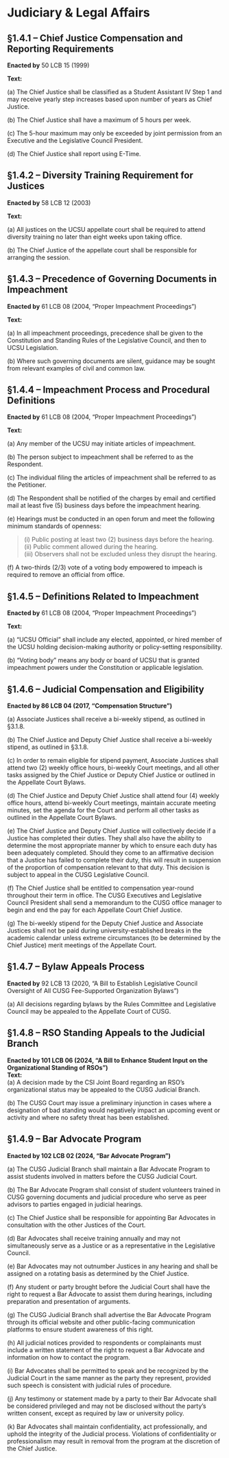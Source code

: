# Judiciary & Legal Affairs

## §1.4.1 – Chief Justice Compensation and Reporting Requirements

**Enacted by** 50 LCB 15 (1999)

**Text:**

(a) The Chief Justice shall be classified as a Student Assistant IV Step 1 and may receive yearly step increases based upon number of years as Chief Justice.

(b) The Chief Justice shall have a maximum of 5 hours per week.

(c) The 5-hour maximum may only be exceeded by joint permission from an Executive and the Legislative Council President.

(d) The Chief Justice shall report using E-Time.


## §1.4.2 – Diversity Training Requirement for Justices

**Enacted by** 58 LCB 12 (2003)

**Text:**

(a) All justices on the UCSU appellate court shall be required to attend diversity training no later than eight weeks upon taking office.

(b) The Chief Justice of the appellate court shall be responsible for arranging the session.


## §1.4.3 – Precedence of Governing Documents in Impeachment

**Enacted by** 61 LCB 08 (2004, “Proper Impeachment Proceedings”)

**Text:**

(a) In all impeachment proceedings, precedence shall be given to the Constitution and Standing Rules of the Legislative Council, and then to UCSU Legislation.

(b) Where such governing documents are silent, guidance may be sought from relevant examples of civil and common law.

## §1.4.4 – Impeachment Process and Procedural Definitions

**Enacted by** 61 LCB 08 (2004, “Proper Impeachment Proceedings”)

**Text:**

(a) Any member of the UCSU may initiate articles of impeachment.

(b) The person subject to impeachment shall be referred to as the Respondent.

(c) The individual filing the articles of impeachment shall be referred to as the Petitioner.

(d) The Respondent shall be notified of the charges by email and certified mail at least five (5) business days before the impeachment hearing.

(e) Hearings must be conducted in an open forum and meet the following minimum standards of openness:

> (i) Public posting at least two (2) business days before the hearing.  
> (ii) Public comment allowed during the hearing.  
> (iii) Observers shall not be excluded unless they disrupt the hearing.

(f) A two-thirds (2/3) vote of a voting body empowered to impeach is required to remove an official from office.

## §1.4.5 – Definitions Related to Impeachment

**Enacted by** 61 LCB 08 (2004, “Proper Impeachment Proceedings”)

**Text:**

(a) “UCSU Official” shall include any elected, appointed, or hired member of the UCSU holding decision-making authority or policy-setting responsibility.

(b) “Voting body” means any body or board of UCSU that is granted impeachment powers under the Constitution or applicable legislation.


## §1.4.6 – Judicial Compensation and Eligibility  
**Enacted by 86 LCB 04 (2017, “Compensation Structure”)**

(a) Associate Justices shall receive a bi-weekly stipend, as outlined in §3.1.8.  

(b) The Chief Justice and Deputy Chief Justice shall receive a bi-weekly stipend, as outlined in §3.1.8.  

(c) In order to remain eligible for stipend payment, Associate Justices shall attend two (2) weekly office hours, bi-weekly Court meetings, and all other tasks assigned by the Chief Justice or Deputy Chief Justice or outlined in the Appellate Court Bylaws.

(d) The Chief Justice and Deputy Chief Justice shall attend four (4) weekly office hours, attend bi-weekly Court meetings, maintain accurate meeting minutes, set the agenda for the Court and perform all other tasks as outlined in the Appellate Court Bylaws.    

(e) The Chief Justice and Deputy Chief Justice will collectively decide if a Justice has completed their duties. They shall also have the ability to determine the most appropriate manner by which to ensure each duty has been adequately completed. Should they come to an affirmative decision that a Justice has failed to complete their duty, this will result in suspension of the proportion of compensation relevant to that duty. This decision is subject to appeal in the CUSG Legislative Council.      

(f) The Chief Justice shall be entitled to compensation year-round throughout their term in office. The CUSG Executives and Legislative Council President shall send a memorandum to the CUSG office manager to begin and end the pay for each Appellate Court Chief Justice.  

(g) The bi-weekly stipend for the Deputy Chief Justice and Associate Justices shall not be paid during university-established breaks in the academic calendar unless extreme circumstances (to be determined by the Chief Justice) merit meetings of the Appellate Court.


## §1.4.7 – Bylaw Appeals Process  
**Enacted by** 92 LCB 13 (2020, “A Bill to Establish Legislative Council Oversight of All CUSG Fee-Supported Organization Bylaws”)

(a) All decisions regarding bylaws by the Rules Committee and Legislative Council may be appealed to the Appellate Court of CUSG.


## §1.4.8 – RSO Standing Appeals to the Judicial Branch  
**Enacted by 101 LCB 06 (2024, “A Bill to Enhance Student Input on the Organizational Standing of RSOs”)**  
**Text:**  
(a) A decision made by the CSI Joint Board regarding an RSO’s organizational status may be appealed to the CUSG Judicial Branch.

(b) The CUSG Court may issue a preliminary injunction in cases where a designation of bad standing would negatively impact an upcoming event or activity and where no safety threat has been established.


## §1.4.9 – Bar Advocate Program  
**Enacted by 102 LCB 02 (2024, “Bar Advocate Program”)**

(a) The CUSG Judicial Branch shall maintain a Bar Advocate Program to assist students involved in matters before the CUSG Judicial Court.

(b) The Bar Advocate Program shall consist of student volunteers trained in CUSG governing documents and judicial procedure who serve as peer advisors to parties engaged in judicial hearings.

(c) The Chief Justice shall be responsible for appointing Bar Advocates in consultation with the other Justices of the Court.

(d) Bar Advocates shall receive training annually and may not simultaneously serve as a Justice or as a representative in the Legislative Council.

(e) Bar Advocates may not outnumber Justices in any hearing and shall be assigned on a rotating basis as determined by the Chief Justice.

(f) Any student or party brought before the Judicial Court shall have the right to request a Bar Advocate to assist them during hearings, including preparation and presentation of arguments.

(g) The CUSG Judicial Branch shall advertise the Bar Advocate Program through its official website and other public-facing communication platforms to ensure student awareness of this right.

(h) All judicial notices provided to respondents or complainants must include a written statement of the right to request a Bar Advocate and information on how to contact the program.

(i) Bar Advocates shall be permitted to speak and be recognized by the Judicial Court in the same manner as the party they represent, provided such speech is consistent with judicial rules of procedure.

(j) Any testimony or statement made by a party to their Bar Advocate shall be considered privileged and may not be disclosed without the party’s written consent, except as required by law or university policy.

(k) Bar Advocates shall maintain confidentiality, act professionally, and uphold the integrity of the Judicial process. Violations of confidentiality or professionalism may result in removal from the program at the discretion of the Chief Justice.
